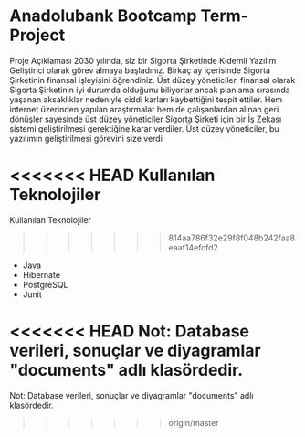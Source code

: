 # Anadolubank Bootcamp Term-Project

Proje Açıklaması
2030 yılında, siz bir Sigorta Şirketinde Kıdemli Yazılım Geliştirici olarak görev almaya başladınız. Birkaç ay
içerisinde Sigorta Şirketinin finansal işleyişini öğrendiniz. Üst düzey yöneticiler, finansal olarak Sigorta
Şirketinin iyi durumda olduğunu biliyorlar ancak planlama sırasında yaşanan aksaklıklar nedeniyle ciddi
karları kaybettiğini tespit ettiler. Hem internet üzerinden yapılan araştırmalar hem de çalışanlardan alınan
geri dönüşler sayesinde üst düzey yöneticiler Sigorta Şirketi için bir İş Zekası sistemi geliştirilmesi
gerektiğine karar verdiler. Üst düzey yöneticiler, bu yazılımın geliştirilmesi görevini size verdi

<<<<<<< HEAD
Kullanılan Teknolojiler
=======
Kullanılan Teknolojiler 
>>>>>>> 814aa786f32e29f8f048b242faa8eaaf14efcfd2
- Java
- Hibernate
- PostgreSQL
- Junit

<<<<<<< HEAD
Not: Database verileri, sonuçlar ve diyagramlar "documents" adlı klasördedir.
=======
Not: Database verileri, sonuçlar ve diyagramlar "documents" adlı klasördedir.
>>>>>>> origin/master
